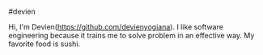 #devien

Hi, I'm Devien(https://github.com/devienyogiana). I like software engineering because it trains me to solve problem in an effective way. My favorite food is sushi.